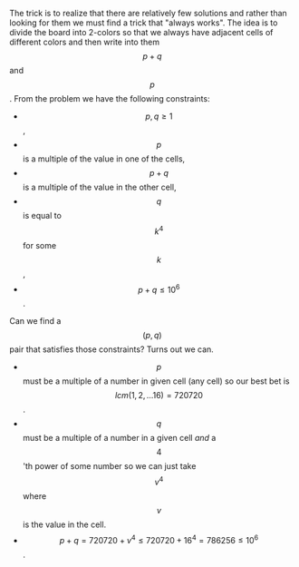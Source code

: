 The trick is to realize that there are relatively few solutions and rather than looking for them we must find a trick that "always works".  The idea is to divide the board into 2-colors so that we always have adjacent cells of different colors and then write into them $$p+q$$ and $$p$$.  From the problem we have the following constraints:

- $$p, q \ge 1$$,
- $$p$$ is a multiple of the value in one of the cells,
- $$p+q$$ is a multiple of the value in the other cell,
- $$q$$ is equal to $$k^4$$ for some $$k$$,
- $$p + q \le 10^6$$.

Can we find a $$(p, q)$$ pair that satisfies those constraints?  Turns out we can.

- $$p$$ must be a multiple of a number in given cell (any cell) so our best bet is $$lcm(1, 2, \ldots 16) = 720720$$.
- $$q$$ must be a multiple of a number in a given cell *and* a $$4$$'th power of some number so we can just take $$v^4$$ where $$v$$ is the value in the cell.
- $$p + q = 720720 + v^4 \le 720720 + 16^4 = 786256 \le 10^6$$.
